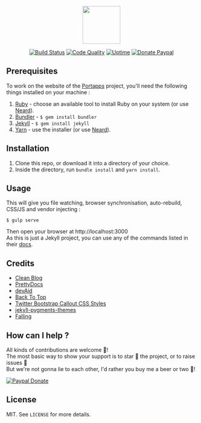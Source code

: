 <p align="center"><a href="https://portapps.io" target="_blank"><img width="100" src="https://portapps.io/img/logo.png"></a></p>

<p align="center">
  <a href="https://travis-ci.com/portapps/portapps.io"><img src="https://img.shields.io/travis/com/portapps/portapps.io/dev.svg?style=flat-square" alt="Build Status"></a>
  <a href="https://www.codacy.com/app/portapps/portapps.io"><img src="https://img.shields.io/codacy/grade/1c12bcac38bc4ed18766917f7073648f.svg?style=flat-square" alt="Code Quality"></a>
  <a href="https://status.portapps.io"><img src="https://img.shields.io/uptimerobot/ratio/m780461173-920d0e660843a189046545e3.svg?style=flat-square" alt="Uptime"></a>
  <a href="https://www.paypal.com/cgi-bin/webscr?cmd=_s-xclick&hosted_button_id=6EALX9NDSRBAJ"><img src="https://img.shields.io/badge/donate-paypal-7057ff.svg?style=flat-square" alt="Donate Paypal"></a>
</p>

## Prerequisites

To work on the website of the [Portapps](https://portapps.io) project, you'll need the following things installed on your machine :

1. [Ruby](https://www.ruby-lang.org/en/documentation/installation/) - choose an available tool to install Ruby on your system (or use [Neard](https://neard.io)).
2. [Bundler](https://bundler.io/) - `$ gem install bundler`
3. [Jekyll](http://jekyllrb.com/) - `$ gem install jekyll`
4. [Yarn](https://yarnpkg.com) - use the installer (or use [Neard](https://neard.io)).

## Installation

1. Clone this repo, or download it into a directory of your choice.
2. Inside the directory, run `bundle install` and `yarn install`.

## Usage

This will give you file watching, browser synchronisation, auto-rebuild, CSS/JS and vendor injecting :

```shell
$ gulp serve
```

Then open your browser at http://localhost:3000<br />
As this is just a Jekyll project, you can use any of the commands listed in their [docs](http://jekyllrb.com/docs/usage/).

## Credits

* [Clean Blog](https://startbootstrap.com/template-overviews/clean-blog/)
* [PrettyDocs](http://themes.3rdwavemedia.com/website-templates/prettydocs-free-bootstrap-theme-developers-and-startups/)
* [devAid](http://themes.3rdwavemedia.com/website-templates/devaid-free-bootstrap-theme-developers/)
* [Back To Top](https://codyhouse.co/gem/back-to-top/)
* [Twitter Bootstrap Callout CSS Styles](http://cpratt.co/twitter-bootstrap-callout-css-styles/)
* [jekyll-pygments-themes](https://github.com/jwarby/jekyll-pygments-themes)
* [Falling](https://pixabay.com/en/falling-tripping-down-stairs-99175/)

## How can I help ?

All kinds of contributions are welcome :raised_hands:!<br />
The most basic way to show your support is to star :star2: the project, or to raise issues :speech_balloon:<br />
But we're not gonna lie to each other, I'd rather you buy me a beer or two :beers:!

[![Paypal Donate](https://portapps.io/img/paypal-donate.png)](https://www.paypal.com/cgi-bin/webscr?cmd=_s-xclick&hosted_button_id=WQD7AQGPDEPSG)

## License

MIT. See `LICENSE` for more details.